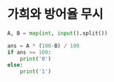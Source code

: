 # 가희와 방어율 무시

```python
A, B = map(int, input().split())

ans = A * (100-B) / 100
if ans >= 100:
    print('0')
else:
    print('1')
```


